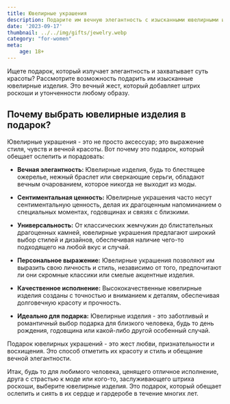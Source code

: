 ```yaml
---
title: Ювелирные украшения
description: Подарите им вечную элегантность с изысканными ювелирными изделиями.
date: '2023-09-17'
thumbnail: ../../img/gifts/jewelry.webp
category: "for-women"
meta:
    age: 18+
---
```

Ищете подарок, который излучает элегантность и захватывает суть красоты? Рассмотрите возможность подарить им изысканные ювелирные изделия. Это вечный жест, который добавляет штрих роскоши и утонченности любому образу.

## Почему выбрать ювелирные изделия в подарок?

Ювелирные украшения - это не просто аксессуар; это выражение стиля, чувств и вечной красоты. Вот почему это подарок, который обещает ослепить и порадовать:

- **Вечная элегантность:** Ювелирные изделия, будь то блестящее ожерелье, нежный браслет или сверкающие серьги, обладают вечным очарованием, которое никогда не выходит из моды.

- **Сентиментальная ценность:** Ювелирные украшения часто несут сентиментальную ценность, делая их драгоценным напоминанием о специальных моментах, годовщинах и связях с близкими.

- **Универсальность:** От классических жемчужин до блистательных драгоценных камней, ювелирные украшения предлагают широкий выбор стилей и дизайнов, обеспечивая наличие чего-то подходящего на любой вкус и случай.

- **Персональное выражение:** Ювелирные украшения позволяют им выразить свою личность и стиль, независимо от того, предпочитают ли они скромные классики или смелые акцентные изделия.

- **Качественное исполнение:** Высококачественные ювелирные изделия созданы с точностью и вниманием к деталям, обеспечивая долговечную красоту и прочность.

- **Идеально для подарка:** Ювелирные изделия - это заботливый и романтичный выбор подарка для близкого человека, будь то день рождения, годовщина или какой-либо другой особенный случай.

Подарок ювелирных украшений - это жест любви, признательности и восхищения. Это способ отметить их красоту и стиль и обещание вечной элегантности.

Итак, будь то для любимого человека, ценящего отличное исполнение, друга с страстью к моде или кого-то, заслуживающего штриха роскоши, выберите ювелирные изделия. Это подарок, который обещает ослепить и сиять в их сердце и гардеробе в течение многих лет.
